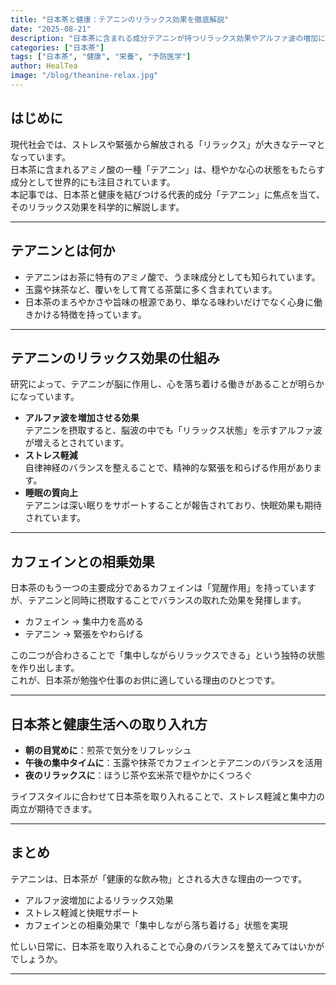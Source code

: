 ```yaml
---
title: "日本茶と健康：テアニンのリラックス効果を徹底解説"
date: "2025-08-21"
description: "日本茶に含まれる成分テアニンが持つリラックス効果やアルファ波の増加について詳しく解説します。日本茶と健康の関係を理解しましょう。"
categories: ["日本茶"]
tags: ["日本茶", "健康", "栄養", "予防医学"]
author: HealTea
image: "/blog/theanine-relax.jpg"
---
```


## はじめに
現代社会では、ストレスや緊張から解放される「リラックス」が大きなテーマとなっています。  
日本茶に含まれるアミノ酸の一種「テアニン」は、穏やかな心の状態をもたらす成分として世界的にも注目されています。  
本記事では、日本茶と健康を結びつける代表的成分「テアニン」に焦点を当て、そのリラックス効果を科学的に解説します。

---

## テアニンとは何か
- テアニンはお茶に特有のアミノ酸で、うま味成分としても知られています。  
- 玉露や抹茶など、覆いをして育てる茶葉に多く含まれています。  
- 日本茶のまろやかさや旨味の根源であり、単なる味わいだけでなく心身に働きかける特徴を持っています。  

---

## テアニンのリラックス効果の仕組み
研究によって、テアニンが脳に作用し、心を落ち着ける働きがあることが明らかになっています。  

- **アルファ波を増加させる効果**  
  テアニンを摂取すると、脳波の中でも「リラックス状態」を示すアルファ波が増えるとされています。  
- **ストレス軽減**  
  自律神経のバランスを整えることで、精神的な緊張を和らげる作用があります。  
- **睡眠の質向上**  
  テアニンは深い眠りをサポートすることが報告されており、快眠効果も期待されています。  

---

## カフェインとの相乗効果
日本茶のもう一つの主要成分であるカフェインは「覚醒作用」を持っていますが、テアニンと同時に摂取することでバランスの取れた効果を発揮します。  

- カフェイン → 集中力を高める  
- テアニン → 緊張をやわらげる  

この二つが合わさることで「集中しながらリラックスできる」という独特の状態を作り出します。  
これが、日本茶が勉強や仕事のお供に適している理由のひとつです。  

---

## 日本茶と健康生活への取り入れ方
- **朝の目覚めに**：煎茶で気分をリフレッシュ  
- **午後の集中タイムに**：玉露や抹茶でカフェインとテアニンのバランスを活用  
- **夜のリラックスに**：ほうじ茶や玄米茶で穏やかにくつろぐ  

ライフスタイルに合わせて日本茶を取り入れることで、ストレス軽減と集中力の両立が期待できます。  

---

## まとめ
テアニンは、日本茶が「健康的な飲み物」とされる大きな理由の一つです。  
- アルファ波増加によるリラックス効果  
- ストレス軽減と快眠サポート  
- カフェインとの相乗効果で「集中しながら落ち着ける」状態を実現  

忙しい日常に、日本茶を取り入れることで心身のバランスを整えてみてはいかがでしょうか。  

---
